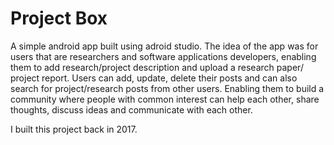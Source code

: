 # Project Box

A simple android app built using adroid studio. The idea of the app was for users that are researchers and software applications developers, enabling them to add research/project description and upload a research paper/ project report. 
Users can add, update, delete their posts and can also search for project/research posts from other users. Enabling them to build a community where people with common interest can help each other, share thoughts, discuss ideas and communicate with each other.

I built this project back in 2017.

